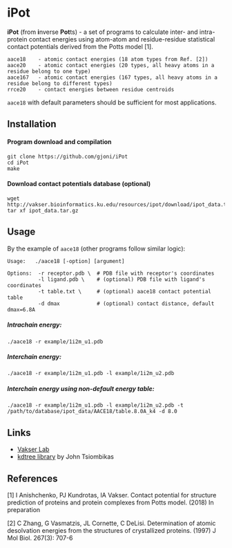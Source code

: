 # iPot

**iPot** (from **i**nverse **Pot**ts) - a set of programs to calculate inter- and intra- protein contact energies using 
atom-atom and residue-residue statistical contact potentials derived from the Potts model [1].

```
aace18    - atomic contact energies (18 atom types from Ref. [2])
aace20    - atomic contact energies (20 types, all heavy atoms in a residue belong to one type)
aace167   - atomic contact energies (167 types, all heavy atoms in a residue belong to different types)
rrce20    - contact energies between residue centroids
```

`aace18` with default parameters should be sufficient for most applications.

## Installation

#### Program download and compilation

```
git clone https://github.com/gjoni/iPot
cd iPot
make
```

#### Download contact potentials database (optional)
```
wget http://vakser.bioinformatics.ku.edu/resources/ipot/download/ipot_data.tar.gz
tar xf ipot_data.tar.gz
```

## Usage

By the example of `aace18` (other programs follow similar logic):

```
Usage:   ./aace18 [-option] [argument]

Options:  -r receptor.pdb \  # PDB file with receptor's coordinates
          -l ligand.pdb \    # (optional) PDB file with ligand's coordinates
          -t table.txt \     # (optional) aace18 contact potential table 
          -d dmax            # (optional) contact distance, default dmax=6.8A
```

##### Intrachain energy:
```
./aace18 -r example/1i2m_u1.pdb
```

##### Interchain energy:
```
./aace18 -r example/1i2m_u1.pdb -l example/1i2m_u2.pdb
```

##### Interchain energy using non-default energy table:
```
./aace18 -r example/1i2m_u1.pdb -l example/1i2m_u2.pdb -t /path/to/database/ipot_data/AACE18/table.8.0A_k4 -d 8.0
```


## Links

 - [Vakser Lab](http://vakser.compbio.ku.edu/main/)
 - [kdtree library](https://github.com/jtsiomb/kdtree) by John Tsiombikas


## References
[1] I Anishchenko, PJ Kundrotas, IA Vakser. Contact potential for structure prediction 
of proteins and protein complexes from Potts model. (2018) In preparation

[2] C Zhang, G Vasmatzis, JL Cornette, C DeLisi. Determination of atomic 
desolvation energies from the structures of crystallized proteins. (1997) 
J Mol Biol. 267(3): 707-6

